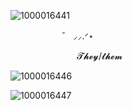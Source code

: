 ![1000016441](https://github.com/user-attachments/assets/b92415a6-ea0e-4cd1-8a33-0f8cd99d88ec)

‎ ‎‎ ‎‎‎ ‎ ‎ ‎  ‎ ‎ ‎  ‎‎ ‎ ‎ ‎  ‎ ‎ ‎ ‎ ‎  ‎ ‎ ‎ ゛ ⸝⸝.ᐟ⋆


‎‎ ‎ ‎ ‎‎ ‎ ‎ ‎  ‎ ‎ ‎ ‎  ‎ ‎ ‎ ‎‎‎‎ ‎ ‎ ‎  ‎ ‎ ‎  ‎ ‎ ‎  ‎ ‎ ‎ 𝓣𝓱𝓮𝔂/𝓽𝓱𝓮𝓶


![1000016446](https://github.com/user-attachments/assets/446d2429-6d7d-4831-93cb-9ccbd02b9b24)

![1000016447](https://github.com/user-attachments/assets/fda807e7-23f5-47e5-9e46-e5c0378a074a)



